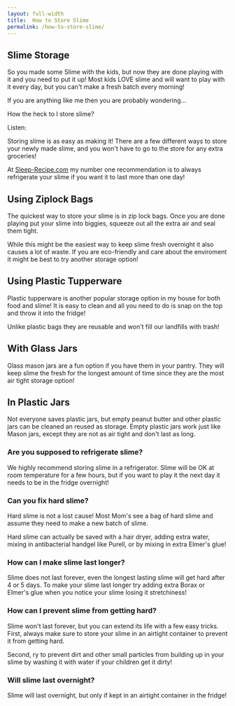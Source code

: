 ```yaml
---
layout: full-width
title:  How to Store Slime
permalink: /how-to-store-slime/
---
```

<h2>Slime Storage</h2>
<p class="mb-3">So you made some Slime with the kids, but now they are done playing with it and you need to put it up! Most kids LOVE slime and will want to play with it every day, but you can't make a fresh batch every morning!</p>

<p class="mb-3">If you are anything like me then you are probably wondering...</p>

<p class="mb-3">How the heck to I store slime?</p>

<p class="mb-3">Listen:</p>

<p class="mb-3">Storing slime is as easy as making it! There are a few different ways to store your newly made slime, and you won't have to go to the store for any extra groceries!</p>

<p class="mb-3">At <a href="/">Sleep-Recipe.com</a> my number one recommendation is to always refrigerate your slime if you want it to last more than one day!</p>

<h2>Using Ziplock Bags</h2>  
<p class="mb=3">The quickest way to store your slime is in zip lock bags. Once you are done playing put your slime into biggies, squeeze out all the extra air and seal them tight.</p>

<p class="mb=3">While this might be the easiest way to keep slime fresh overnight it also causes a lot of waste. If you are eco-friendly and care about the enviroment it might be best to try another storage option!</p>

<h2>Using Plastic Tupperware</h2>
<p class="mb=3">Plastic tupperware is another popular storage option in my house for both food and slime! It is easy to clean and all you need to do is snap on the top and throw it into the fridge!</p> 

<p class="mb=3">Unlike plastic bags they are reusable and won't fill our landfills with trash!</p>

<h2>With Glass Jars</h2> 
<p class="mb=3">Glass mason jars are a fun option if you have them in your pantry. They will keep slime the fresh for the longest amount of time since they are the most air tight storage option!</p>

<h2>In Plastic Jars</h2> 
<p class="mb=3">Not everyone saves plastic jars, but empty peanut butter and other plastic jars can be cleaned an reused as storage. Empty plastic jars work just like Mason jars, except they are not as air tight and don't last as long.</p>



<h3>Are you supposed to refrigerate slime?</h3>
<p class="mb=3">We highly recommend storing slime in a refrigerator. Slime will be OK at room temperature for a few hours, but if you want to play it the next day it needs to be in the fridge overnight!</p>

<h3>Can you fix hard slime?</h3>
<p class="mb=3">Hard slime is not a lost cause! Most Mom's see a bag of hard slime and assume they need to make a new batch of slime.</p>
<p class="mb=3">Hard slime can actually be saved with a hair dryer, adding extra water, mixing in antibacterial handgel like Purell, or by mixing in extra Elmer's glue!</p>

<h3>How can I make slime last longer?</h3>
<p class="mb=3">Slime does not last forever, even the longest lasting slime will get hard after 4 or 5 days. To make your slime last longer try adding extra Borax or Elmer's glue when you notice your slime losing it stretchiness!</p>

<h3>How can I prevent slime from getting hard?</h3>
<p class="mb=3">Slime won't last forever, but you can extend its life with a few easy tricks. First, always make sure to store your slime in an airtight container to prevent it from getting hard.</p>
<p class="mb=3">Second, ry to prevent dirt and other small particles from building up in your slime by washing it with water if your children get it dirty!</p>

<h3>Will slime last overnight?</h3>
<p class="mb=3">Slime will last overnight, but only if kept in an airtight container in the fridge!</p>
